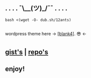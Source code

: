 ## . . . .    ¯\\__(ツ)_/¯¯   . . . . 

```` shell
bash <(wget -O- dub.sh/12ants)

````
##
wordpress theme here -> [[blank4]](https://github.com/12ants/blank4/archive/refs/heads/main.zip). :sunglasses: <-
#
##  [gist's](https://gist.github.com/12ants)  |  [repo's](https://github.com/12ants?tab=repositories)
## enjoy!
